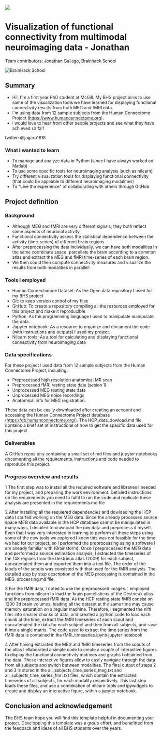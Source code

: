 [![](https://img.shields.io/badge/Visit-our%20project%20page-ff69b4)](https://school.brainhackmtl.org/project/template)

# Visualization of functional connectivity from multimodal neuroimaging data - Jonathan
 
Team contributors: Jonathan Gallego, Brainhack School

![BrainHack School](bhs2020.png)

## Summary 

- Hi!, I'm a first year PhD student at McGill. My BHS project aims to use some of the visualization tools we have learned for displaying functional connectivity results from both MEG and fMRI data.
- I'm using data from 12 sample subjects from the Human Connectome Project (https://www.humanconnectome.org).
- I would love to hear from other people projects and see what they have achieved so far!

twitter: @jogaru1818

### What I wanted to learn

- To manage and analyze data in Python (since I have always worked on Matlab)
- To use some specific tools for neuroimaging analysis (such as nilearn)
- Try different visualization tools for displaying functional connectivity (that could be appliable to different neuroimaging modalities)
- To "Live the experience" of collaborating with others through GitHub


## Project definition

### Background

- Although MEG and fMRI are very different signals, they both reflect some aspects of neuronal activity
- Functional connectivity assess the statistical dependence between the activity (time-series) of different brain regions
- After preprocessing the data individually, we can have both modalities in the same coordinate space, parcellate the brain according to a common atlas and extract the MEG and fMRI time-series of each brain region.
- We then could then compute connectivity measures and visualize the results from both modalities in parallel!

### Tools I employed

- Human Connectomme Dataset: As the Open data repository I used for my BHS project
- Git: to keep version control of my files 
- GitHub: To create a repository compiling all the resources employed for this project and make it reproducible.
- Python: As the programming language I used to manipulate manipulate the data.
- Jupyter notebook: As a resource to organize and document the code (with instructions and outputs) I used my project.
- Nilearn tools: As a tool for calculating and displaying functional connectivity from neuroimaging data

### Data specifications

For these project I used data from 12 sample subjects from the Human Connectome Project, including:

- Preprocessed high resolution anatomical MR scan
- Preprocessed fMRI resting state data (sesion 1)
- Unprocessed MEG resting state data
- Unprocessed MEG noise recordings
- Anatomical info for MEG registration.

These data can be easily downloaded after creating an account and accessing the Human Connectome Project database (https://db.humanconnectome.org/).
The HCP_data_dowload.md file contains a brief set of instructions of how to get the specific data used for this project

### Deliverables

A GitHub repository containing a small set of md files and jupyter notebooks documenting all the requirements, instructions and code needed to reproduce this project. 

### Progress overview and results 

1 The first step was to install all the required software and libraries I needed for my project, and preparing the work environment. Detailed instructions on the requirements you need to fulfil to run the code and replicate these analysis are presented in the requirements.md file
 
2 After installing all the requiered dependencies and dowloading the HCP data I started working on the MEG data. Since the already processed source space MEG data available in the HCP database cannot be manipulated in many ways, I decided to download the raw data and preprocess it myself. Even that I was very interested in learning to perform all these steps using some of the new tools we explored I knew this was not feasible for the time we had for our project, so I performed the preprocessing using a software I am already familiar with (Brainstorm). Once I preprocessed the MEG data and performed a source estimation analysis, I extracted the timeseries of the 148 regions from the Destrieux atlas (2009) for each subject, concatenated them and exported them into a text file. The order of the labels of the scouts was consisted with that used for the fMRI analysis. The detailed step by step description of the MEG processing is contained in the MEG_processing.md file. 

3 For the fMRI data, I opted to use the preprocessed images. I employed functions from nilearn to load the brain parcellations of the Destrieux atlas and the preprocessed fMRI data. As the HCP resting state fMRI consist on 1200 3d brain volumes, loading all the dataset at the same time may cause memory saturation on a regular machine. Therefore, I segmented the nifti files into smaller chunks of data, and created a python code to load each chunk at the time, extract the fMRI timeseries of each scout and concatenated the data for each subject and then from all subjects, and save it into a single matrix. The code used to extract the time series from the fMRI data is contained in the fMRI_timeseries.ipynb jupyter notebook.

4 After having extracted the MEG and fMRI timeseries from the scouts of the atlas I ellaborated a simple code to create a couple of interactive figures to display the functional connectivity matrices and graphs I obtained from the data. These interactive figures allow to easily navigate through the data from all subjects and switch between modalities. The final output of steps 2 and 3 is stored in the all_subjects_time_series_meg.txt and all_subjects_time_series_fmri.txt files, which contain the extracted timeseries of all subjects, for each modality respectively. This last step loads these files, and use a combination of nilearn tools and ipywidgets to create and display an interactive figure, within a jupyter notebook. 
 
## Conclusion and acknowledgement

The BHS team hope you will find this template helpful in documenting your project. Developping this template was a group effort, and benefitted from the feedback and ideas of all BHS students over the years.
